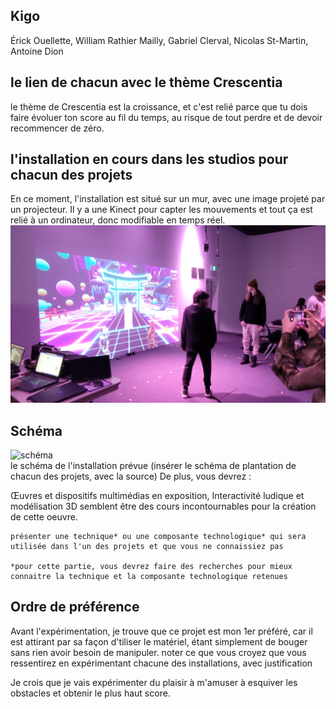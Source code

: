 ## **Kigo**
Érick Ouellette, William Rathier Mailly, Gabriel Clerval, Nicolas St-Martin, Antoine Dion
## le lien de chacun avec le thème Crescentia
le thème de Crescentia est la croissance, et c'est relié parce que tu dois faire évoluer ton score au fil du temps, au risque de tout perdre et de devoir recommencer de zéro.

## l'installation en cours dans les studios pour chacun des projets 
En ce moment, l'installation est situé sur un mur, avec une image projeté par un projecteur. Il y a une Kinect pour capter les mouvements et tout ça est relié à un ordinateur, donc modifiable en temps réel.
![demo](media/kigo_demo.jpg) 

## Schéma
![schéma](media/scenarimage.kigo1.png)   
    le schéma de l'installation prévue (insérer le schéma de plantation de chacun des projets, avec la source)
De plus, vous devrez :


Œuvres et dispositifs multimédias en exposition, Interactivité ludique et modélisation 3D semblent être des cours incontournables pour la création de cette oeuvre.

    présenter une technique* ou une composante technologique* qui sera utilisée dans l'un des projets et que vous ne connaissiez pas

    *pour cette partie, vous devrez faire des recherches pour mieux connaitre la technique et la composante technologique retenues

## Ordre de préférence
Avant l'expérimentation, je trouve que ce projet est mon 1er préféré, car il est attirant par sa façon d'tiliser le matériel, étant simplement de bouger sans rien avoir besoin de manipuler.
    noter ce que vous croyez que vous ressentirez en expérimentant chacune des installations, avec justification

Je crois que je vais expérimenter du plaisir à m'amuser à esquiver les obstacles et obtenir le plus haut score.

